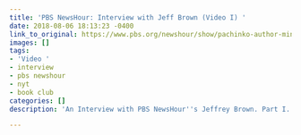 ```yaml
---
title: 'PBS NewsHour: Interview with Jeff Brown (Video I) '
date: 2018-08-06 18:13:23 -0400
link_to_original: https://www.pbs.org/newshour/show/pachinko-author-min-jin-lee-answers-your-questions
images: []
tags:
- 'Video '
- interview
- pbs newshour
- nyt
- book club
categories: []
description: 'An Interview with PBS NewsHour''s Jeffrey Brown. Part I. '

---
```


